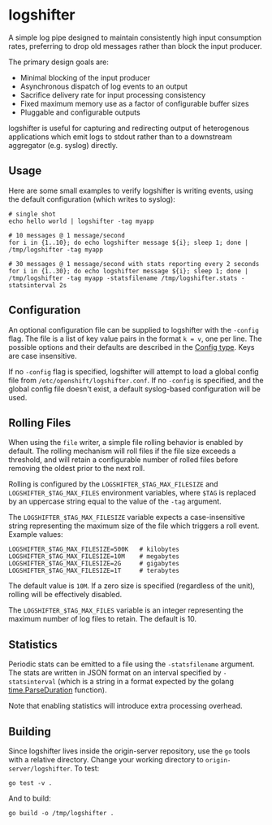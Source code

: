 logshifter
=====

A simple log pipe designed to maintain consistently high input consumption rates, preferring to
drop old messages rather than block the input producer.

The primary design goals are:

* Minimal blocking of the input producer
* Asynchronous dispatch of log events to an output
* Sacrifice delivery rate for input processing consistency
* Fixed maximum memory use as a factor of configurable buffer sizes
* Pluggable and configurable outputs

logshifter is useful for capturing and redirecting output of heterogenous applications which
emit logs to stdout rather than to a downstream aggregator (e.g. syslog) directly.


Usage
---
Here are some small examples to verify logshifter is writing events, using the default configuration
(which writes to syslog):

    # single shot
    echo hello world | logshifter -tag myapp

    # 10 messages @ 1 message/second
    for i in {1..10}; do echo logshifter message ${i}; sleep 1; done | /tmp/logshifter -tag myapp

    # 30 messages @ 1 message/second with stats reporting every 2 seconds
    for i in {1..30}; do echo logshifter message ${i}; sleep 1; done | /tmp/logshifter -tag myapp -statsfilename /tmp/logshifter.stats -statsinterval 2s

Configuration
---
An optional configuration file can be supplied to logshifter with the `-config` flag. The file
is a list of key value pairs in the format `k = v`, one per line. The possible options and their
defaults are described in the [Config type](config.go). Keys are case insensitive.

If no `-config` flag is specified, logshifter will attempt to load a global config file from
`/etc/openshift/logshifter.conf`. If no `-config` is specified, and the global config file doesn't
exist, a default syslog-based configuration will be used.

Rolling Files
---
When using the `file` writer, a simple file rolling behavior is enabled by default. The rolling
mechanism will roll files if the file size exceeds a threshold, and will retain a configurable
number of rolled files before removing the oldest prior to the next roll.

Rolling is configured by the `LOGSHIFTER_$TAG_MAX_FILESIZE` and `LOGSHIFTER_$TAG_MAX_FILES`
environment variables, where `$TAG` is replaced by an uppercase string equal to the value of
the `-tag` argument.

The `LOGSHIFTER_$TAG_MAX_FILESIZE` variable expects a case-insensitive string representing the
maximum size of the file which triggers a roll event. Example values:

    LOGSHIFTER_$TAG_MAX_FILESIZE=500K   # kilobytes
    LOGSHIFTER_$TAG_MAX_FILESIZE=10M    # megabytes
    LOGSHIFTER_$TAG_MAX_FILESIZE=2G     # gigabytes
    LOGSHIFTER_$TAG_MAX_FILESIZE=1T     # terabytes

The default value is `10M`. If a zero size is specified (regardless of the unit), rolling will be
effectively disabled.

The `LOGSHIFTER_$TAG_MAX_FILES` variable is an integer representing the maximum number of log
files to retain. The default is 10.


Statistics
---
Periodic stats can be emitted to a file using the `-statsfilename` argument.  The stats are written
in JSON format on an interval specified by `-statsinterval` (which is a string in a format expected
by the golang [time.ParseDuration](http://golang.org/pkg/time/#ParseDuration) function).

Note that enabling statistics will introduce extra processing overhead.

Building
---
Since logshifter lives inside the origin-server repository, use the `go` tools with a relative
directory. Change your working directory to `origin-server/logshifter`. To test:

    go test -v .

And to build:

    go build -o /tmp/logshifter .
